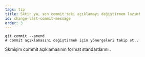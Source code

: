 ```yaml
---
tags: tip
title: Sktir ya, son commit'teki açıklamayı değiştirmem lazım!
id: change-last-commit-message
order: 3
---
```

```git
git commit --amend
# commit açıklamasını değiştirmek için yönergeleri takip et..
```

Skmişim commit açıklamasının format standartlarını..